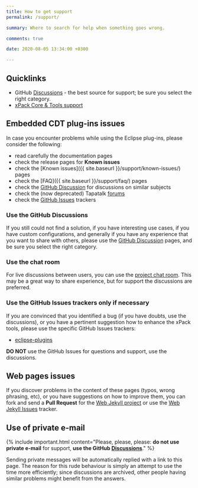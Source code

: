 ```yaml
---
title: How to get support
permalink: /support/

summary: Where to search for help when something goes wrong.

comments: true

date: 2020-08-05 13:34:00 +0300

---
```


## Quicklinks

- GitHub [Discussions](https://github.com/eclipse-embed-cdt/eclipse-plugins/discussions/) - the best source
  for support; be sure you select the right category.
- [xPack Core & Tools support](https://xpack.github.io/support/)

## Embedded CDT plug-ins issues

In case you encounter problems while using the Eclipse plug-ins, please
consider the following:

- read carefully the documentation pages
- check the release pages for **Known issues**
- check the [Known issues]({{ site.baseurl }}/support/known-issues/) pages
- check the [FAQ]({{ site.baseurl }}/support/faq/) pages
- check the [GitHub Discussion](https://github.com/eclipse-embed-cdt/eclipse-plugins/discussions/)
  for discussions on similar subjects
- check the (now deprecated) Tapatalk [forums](https://www.tapatalk.com/groups/xpack/)
- check the [GitHub Issues](https://github.com/eclipse-embed-cdt/eclipse-plugins/issues) trackers

### Use the GitHub Discussions

If you still could not find a solution, if you have interesting use
cases, if you have custom configurations, and generally if you have
any experience that you want to share with others, please use the
[GitHub Discussion](https://github.com/eclipse-embed-cdt/eclipse-plugins/discussions/)
pages, and be sure you select the right category.

### Use the chat room

For live discussions between users, you can use the
[project chat room](https://gitter.im/xpack/community).
This may be a great way to share experience, but for support
the discussions are preferred.

### Use the GitHub Issues trackers only if necessary

If you are convinced that you identified a bug (if you have doubts,
use the discussions), or you have a pertinent suggestion how to enhance
the xPack tools, please use the specific GitHub Issues trackers:

- [eclipse-plugins](https://github.com/eclipse-embed-cdt/eclipse-plugins/issues/)

**DO NOT** use the GitHub Issues for questions and support, use the discussions.

## Web pages issues

If you discover problems in the content of these pages (typos,
wrong phrasing, etc), or you have suggestions on how to improve them,
you can fork and send a **Pull Request** for the
[Web Jekyll project](https://github.com/eclipse-embed-cdt/web-jekyll/)
or use the
[Web Jekyll Issues](https://github.com/eclipse-embed-cdt/web-jekyll/issues/) tracker.

## Use of private e-mail

{% include important.html content="Please, please, please: **do not use
private e-mail** for support, **use the
GitHub [Discussions](https://github.com/eclipse-embed-cdt/eclipse-plugins/discussions/)**." %}

Sending private messages will be automatically replied with
a link to this page.
The reason for this rude behaviour is simply an attempt to use
the time more efficiently; since discussions are archived, other people
having similar problems might benefit from the answers.
